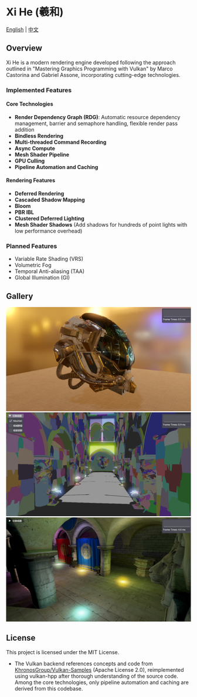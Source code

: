 # Xi He (羲和)

[English](./README_en.md) | [中文](./README.md)

## Overview

Xi He is a modern rendering engine developed following the approach outlined in "Mastering Graphics Programming with Vulkan" by Marco Castorina and Gabriel Assone, incorporating cutting-edge technologies.

### Implemented Features

#### Core Technologies
- **Render Dependency Graph (RDG)**: Automatic resource dependency management, barrier and semaphore handling, flexible render pass addition
- **Bindless Rendering**
- **Multi-threaded Command Recording**
- **Async Compute**
- **Mesh Shader Pipeline**
- **GPU Culling**
- **Pipeline Automation and Caching**

#### Rendering Features
- **Deferred Rendering**
- **Cascaded Shadow Mapping**
- **Bloom**
- **PBR IBL**
- **Clustered Deferred Lighting**
- **Mesh Shader Shadows** (Add shadows for hundreds of point lights with low performance overhead)

### Planned Features

- Variable Rate Shading (VRS)
- Volumetric Fog
- Temporal Anti-aliasing (TAA)
- Global Illumination (GI)

## Gallery

![PBR](./assets/images/pbr.png)
![Meshlet](./assets/images/meshlet.png)
![Point Shadows](./assets/images/meshshader_shadows.png)

## License

This project is licensed under the MIT License.
- The Vulkan backend references concepts and code from [KhronosGroup/Vulkan-Samples](https://github.com/KhronosGroup/Vulkan-Samples) (Apache License 2.0), reimplemented using vulkan-hpp after thorough understanding of the source code. Among the core technologies, only pipeline automation and caching are derived from this codebase.
